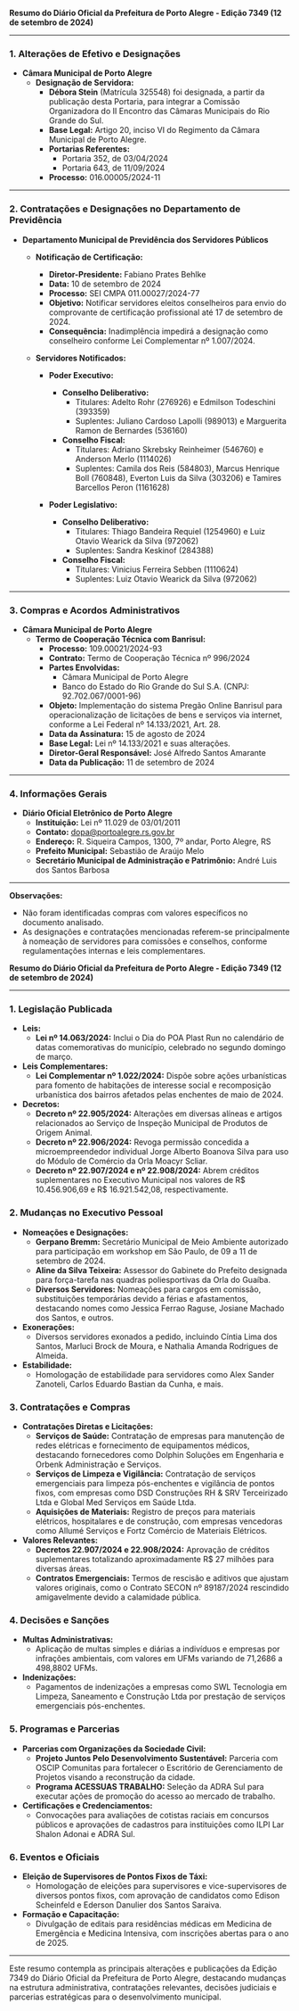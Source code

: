 **Resumo do Diário Oficial da Prefeitura de Porto Alegre - Edição 7349 (12 de setembro de 2024)**

---

### **1. Alterações de Efetivo e Designações**

- **Câmara Municipal de Porto Alegre**
  - **Designação de Servidora:**
    - **Débora Stein** (Matrícula 325548) foi designada, a partir da publicação desta Portaria, para integrar a Comissão Organizadora do II Encontro das Câmaras Municipais do Rio Grande do Sul.
    - **Base Legal:** Artigo 20, inciso VI do Regimento da Câmara Municipal de Porto Alegre.
    - **Portarias Referentes:** 
      - Portaria 352, de 03/04/2024
      - Portaria 643, de 11/09/2024
    - **Processo:** 016.00005/2024-11

---

### **2. Contratações e Designações no Departamento de Previdência**

- **Departamento Municipal de Previdência dos Servidores Públicos**
  - **Notificação de Certificação:**
    - **Diretor-Presidente:** Fabiano Prates Behlke
    - **Data:** 10 de setembro de 2024
    - **Processo:** SEI CMPA 011.00027/2024-77
    - **Objetivo:** Notificar servidores eleitos conselheiros para envio do comprovante de certificação profissional até 17 de setembro de 2024.
    - **Consequência:** Inadimplência impedirá a designação como conselheiro conforme Lei Complementar nº 1.007/2024.

  - **Servidores Notificados:**
    - **Poder Executivo:**
      - **Conselho Deliberativo:**
        - Titulares: Adelto Rohr (276926) e Edmilson Todeschini (393359)
        - Suplentes: Juliano Cardoso Lapolli (989013) e Marguerita Ramon de Bernardes (536160)
      - **Conselho Fiscal:**
        - Titulares: Adriano Skrebsky Reinheimer (546760) e Anderson Merlo (1114026)
        - Suplentes: Camila dos Reis (584803), Marcus Henrique Boll (760848), Everton Luis da Silva (303206) e Tamires Barcellos Peron (1161628)
      
    - **Poder Legislativo:**
      - **Conselho Deliberativo:**
        - Titulares: Thiago Bandeira Requiel (1254960) e Luiz Otavio Wearick da Silva (972062)
        - Suplentes: Sandra Keskinof (284388)
      - **Conselho Fiscal:**
        - Titulares: Vinicius Ferreira Sebben (1110624)
        - Suplentes: Luiz Otavio Wearick da Silva (972062)

---

### **3. Compras e Acordos Administrativos**

- **Câmara Municipal de Porto Alegre**
  - **Termo de Cooperação Técnica com Banrisul:**
    - **Processo:** 109.00021/2024-93
    - **Contrato:** Termo de Cooperação Técnica nº 996/2024
    - **Partes Envolvidas:**
      - Câmara Municipal de Porto Alegre
      - Banco do Estado do Rio Grande do Sul S.A. (CNPJ: 92.702.067/0001-96)
    - **Objeto:** Implementação do sistema Pregão Online Banrisul para operacionalização de licitações de bens e serviços via internet, conforme a Lei Federal nº 14.133/2021, Art. 28.
    - **Data da Assinatura:** 15 de agosto de 2024
    - **Base Legal:** Lei nº 14.133/2021 e suas alterações.
    - **Diretor-Geral Responsável:** José Alfredo Santos Amarante
    - **Data da Publicação:** 11 de setembro de 2024

---

### **4. Informações Gerais**

- **Diário Oficial Eletrônico de Porto Alegre**
  - **Instituição:** Lei nº 11.029 de 03/01/2011
  - **Contato:** dopa@portoalegre.rs.gov.br
  - **Endereço:** R. Siqueira Campos, 1300, 7º andar, Porto Alegre, RS
  - **Prefeito Municipal:** Sebastião de Araújo Melo
  - **Secretário Municipal de Administração e Patrimônio:** André Luis dos Santos Barbosa

---

**Observações:**
- Não foram identificadas compras com valores específicos no documento analisado.
- As designações e contratações mencionadas referem-se principalmente à nomeação de servidores para comissões e conselhos, conforme regulamentações internas e leis complementares.

**Resumo do Diário Oficial da Prefeitura de Porto Alegre - Edição 7349 (12 de setembro de 2024)**

---

### **1. Legislação Publicada**
- **Leis:**
  - **Lei nº 14.063/2024:** Inclui o Dia do POA Plast Run no calendário de datas comemorativas do município, celebrado no segundo domingo de março.
- **Leis Complementares:**
  - **Lei Complementar nº 1.022/2024:** Dispõe sobre ações urbanísticas para fomento de habitações de interesse social e recomposição urbanística dos bairros afetados pelas enchentes de maio de 2024.
- **Decretos:**
  - **Decreto nº 22.905/2024:** Alterações em diversas alíneas e artigos relacionados ao Serviço de Inspeção Municipal de Produtos de Origem Animal.
  - **Decreto nº 22.906/2024:** Revoga permissão concedida a microempreendedor individual Jorge Alberto Boanova Silva para uso do Módulo de Comércio da Orla Moacyr Scliar.
  - **Decreto nº 22.907/2024 e nº 22.908/2024:** Abrem créditos suplementares no Executivo Municipal nos valores de R$ 10.456.906,69 e R$ 16.921.542,08, respectivamente.

### **2. Mudanças no Executivo Pessoal**
- **Nomeações e Designações:**
  - **Gerpano Bremm:** Secretário Municipal de Meio Ambiente autorizado para participação em workshop em São Paulo, de 09 a 11 de setembro de 2024.
  - **Aline da Silva Teixeira:** Assessor do Gabinete do Prefeito designada para força-tarefa nas quadras poliesportivas da Orla do Guaíba.
  - **Diversos Servidores:** Nomeações para cargos em comissão, substituições temporárias devido a férias e afastamentos, destacando nomes como Jessica Ferrao Raguse, Josiane Machado dos Santos, e outros.
- **Exonerações:**
  - Diversos servidores exonados a pedido, incluindo Cíntia Lima dos Santos, Marluci Brock de Moura, e Nathalia Amanda Rodrigues de Almeida.
- **Estabilidade:**
  - Homologação de estabilidade para servidores como Alex Sander Zanoteli, Carlos Eduardo Bastian da Cunha, e mais.

### **3. Contratações e Compras**
- **Contratações Diretas e Licitações:**
  - **Serviços de Saúde:** Contratação de empresas para manutenção de redes elétricas e fornecimento de equipamentos médicos, destacando fornecedores como Dolphin Soluções em Engenharia e Orbenk Administração e Serviços.
  - **Serviços de Limpeza e Vigilância:** Contratação de serviços emergenciais para limpeza pós-enchentes e vigilância de pontos fixos, com empresas como DSD Construções RH & SRV Terceirizado Ltda e Global Med Serviços em Saúde Ltda.
  - **Aquisições de Materiais:** Registro de preços para materiais elétricos, hospitalares e de construção, com empresas vencedoras como Allumé Serviços e Fortz Comércio de Materiais Elétricos.
- **Valores Relevantes:**
  - **Decretos 22.907/2024 e 22.908/2024:** Aprovação de créditos suplementares totalizando aproximadamente R$ 27 milhões para diversas áreas.
  - **Contratos Emergenciais:** Termos de rescisão e aditivos que ajustam valores originais, como o Contrato SECON nº 89187/2024 rescindido amigavelmente devido a calamidade pública.
  
### **4. Decisões e Sanções**
- **Multas Administrativas:**
  - Aplicação de multas simples e diárias a indivíduos e empresas por infrações ambientais, com valores em UFMs variando de 71,2686 a 498,8802 UFMs.
- **Indenizações:**
  - Pagamentos de indenizações a empresas como SWL Tecnologia em Limpeza, Saneamento e Construção Ltda por prestação de serviços emergenciais pós-enchentes.
  
### **5. Programas e Parcerias**
- **Parcerias com Organizações da Sociedade Civil:**
  - **Projeto Juntos Pelo Desenvolvimento Sustentável:** Parceria com OSCIP Comunitas para fortalecer o Escritório de Gerenciamento de Projetos visando a reconstrução da cidade.
  - **Programa ACESSUAS TRABALHO:** Seleção da ADRA Sul para executar ações de promoção do acesso ao mercado de trabalho.
- **Certificações e Credenciamentos:**
  - Convocações para avaliações de cotistas raciais em concursos públicos e aprovações de cadastros para instituições como ILPI Lar Shalon Adonai e ADRA Sul.

### **6. Eventos e Oficiais**
- **Eleição de Supervisores de Pontos Fixos de Táxi:**
  - Homologação de eleições para supervisores e vice-supervisores de diversos pontos fixos, com aprovação de candidatos como Edison Scheinfeld e Ederson Danulier dos Santos Saraiva.
- **Formação e Capacitação:**
  - Divulgação de editais para residências médicas em Medicina de Emergência e Medicina Intensiva, com inscrições abertas para o ano de 2025.

---

Este resumo contempla as principais alterações e publicações da Edição 7349 do Diário Oficial da Prefeitura de Porto Alegre, destacando mudanças na estrutura administrativa, contratações relevantes, decisões judiciais e parcerias estratégicas para o desenvolvimento municipal.